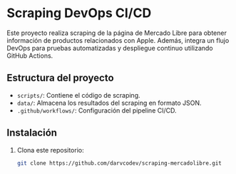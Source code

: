 # Scraping DevOps CI/CD

Este proyecto realiza scraping de la página de Mercado Libre para obtener información de productos relacionados con Apple. Además, integra un flujo DevOps para pruebas automatizadas y despliegue continuo utilizando GitHub Actions.

## Estructura del proyecto

- `scripts/`: Contiene el código de scraping.
- `data/`: Almacena los resultados del scraping en formato JSON.
- `.github/workflows/`: Configuración del pipeline CI/CD.

## Instalación

1. Clona este repositorio:
   ```bash
   git clone https://github.com/darvcodev/scraping-mercadolibre.git

